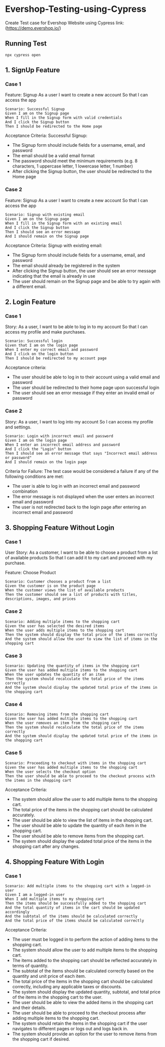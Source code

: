 # Evershop-Testing-using-Cypress

Create Test case for Evershop Website using Cypress
link: (https://demo.evershop.io/)

## Running Test
    npx cypress open    

## 1.	SignUp Feature


### Case 1

Feature: Signup
  As a user
  I want to create a new account
  So that I can access the app

    Scenario: Successful Signup
    Given I am on the Signup page
    When I fill in the Signup form with valid credentials
    And I click the Signup button
    Then I should be redirected to the Home page

Acceptance Criteria:
Successful Signup:
- The Signup form should include fields for a username, email, and password
- The email should be a valid email format
- The password should meet the minimum requirements (e.g. 8 characters, 1 uppercase letter, 1 lowercase letter, 1 number)
- After clicking the Signup button, the user should be redirected to the Home page


### Case 2

Feature: Signup
  As a user
  I want to create a new account
  So that I can access the app

    Scenario: Signup with existing email
    Given I am on the Signup page
    When I fill in the Signup form with an existing email
    And I click the Signup button
    Then I should see an error message
    And I should remain on the Signup page

  Acceptance Criteria:
  Signup with existing email:
- The Signup form should include fields for a username, email, and password
- The email should already be registered in the system
- After clicking the Signup button, the user should see an error message indicating that the email is already in use
- The user should remain on the Signup page and be able to try again with a different email.



## 2.	Login Feature


### Case 1

Story: 
  As a user, 
  I want to be able to log in to my account 
  So that I can access my profile and make purchases.

    Scenario: Successful login
    Given that I am on the login page
    When I enter my correct email and password
    And I click on the login button
    Then I should be redirected to my account page

Acceptance criteria:
- The user should be able to log in to their account using a valid email and password
- The user should be redirected to their home page upon successful login
- The user should see an error message if they enter an invalid email or password


### Case 2

Story: 
  As a user, 
  I want to log into my account 
  So I can access my profile and settings.

    Scenario: Login with incorrect email and password
    Given I am on the login page
    When I enter an incorrect email address and password
    And I click the "Login" button
    Then I should see an error message that says "Incorrect email address or password"
    And I should remain on the login page

Criteria for Failure: The test case would be considered a failure if any of the following conditions are met:
- The user is able to log in with an incorrect email and password combination
- The error message is not displayed when the user enters an incorrect email and password
- The user is not redirected back to the login page after entering an incorrect email and password



## 3.	Shopping Feature Without Login


### Case 1

  User Story: 
  As a customer, 
  I want to be able to choose a product from a list of available products 
  So that I can add it to my cart and proceed with my purchase.

  Feature: Choose Product

    Scenario: Customer chooses a product from a list
    Given the customer is on the product page
    When the customer views the list of available products
    Then the customer should see a list of products with titles, descriptions, images, and prices


### Case 2

    Scenario: Adding multiple items to the shopping cart
    Given the user has selected the desired items
    When the user adds multiple items to the shopping cart
    Then the system should display the total price of the items correctly
    And the system should allow the user to view the list of items in the shopping cart


### Case 3

    Scenario: Updating the quantity of items in the shopping cart
    Given the user has added multiple items to the shopping cart
    When the user updates the quantity of an item
    Then the system should recalculate the total price of the items correctly
    And the system should display the updated total price of the items in the shopping cart


### Case 4

    Scenario: Removing items from the shopping cart
    Given the user has added multiple items to the shopping cart
    When the user removes an item from the shopping cart
    Then the system should recalculate the total price of the items correctly
    And the system should display the updated total price of the items in the shopping cart


### Case 5

    Scenario: Proceeding to checkout with items in the shopping cart
    Given the user has added multiple items to the shopping cart
    When the user selects the checkout option
    Then the user should be able to proceed to the checkout process with the items in the shopping cart


Acceptance Criteria:
- The system should allow the user to add multiple items to the shopping cart.
- The total price of the items in the shopping cart should be calculated accurately.
- The user should be able to view the list of items in the shopping cart.
- The user should be able to update the quantity of each item in the shopping cart.
- The user should be able to remove items from the shopping cart.
- The system should display the updated total price of the items in the shopping cart after any changes.



## 4.	Shopping Feature With Login


### Case 1

    Scenario: Add multiple items to the shopping cart with a logged-in user
    Given I am a logged-in user
    When I add multiple items to my shopping cart
    Then the items should be successfully added to the shopping cart
    And the total quantity of items in the cart should be updated accordingly
    And the subtotal of the items should be calculated correctly
    And the total price of the items should be calculated correctly

Acceptance Criteria:
- The user must be logged in to perform the action of adding items to the shopping cart.
- The system should allow the user to add multiple items to the shopping cart.
- The items added to the shopping cart should be reflected accurately in terms of quantity.
- The subtotal of the items should be calculated correctly based on the quantity and unit price of each item.
- The total price of the items in the shopping cart should be calculated correctly, including any applicable taxes or discounts.
- The system should display the updated quantity, subtotal, and total price of the items in the shopping cart to the user.
- The user should be able to view the added items in the shopping cart and their details.
- The user should be able to proceed to the checkout process after adding multiple items to the shopping cart.
- The system should retain the items in the shopping cart if the user navigates to different pages or logs out and logs back in.
- The system should provide an option for the user to remove items from the shopping cart if desired.

